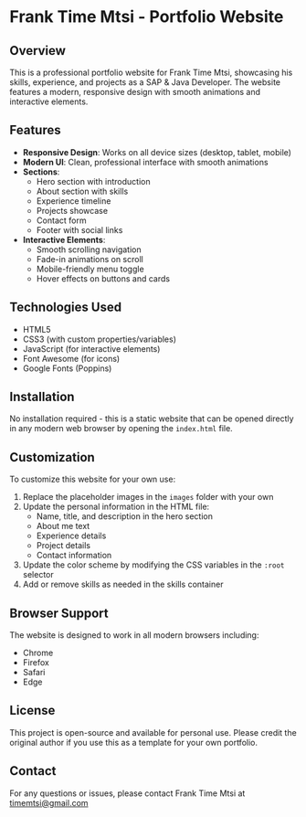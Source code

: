 # Frank Time Mtsi - Portfolio Website

## Overview
This is a professional portfolio website for Frank Time Mtsi, showcasing his skills, experience, and projects as a SAP & Java Developer. The website features a modern, responsive design with smooth animations and interactive elements.

## Features
- **Responsive Design**: Works on all device sizes (desktop, tablet, mobile)
- **Modern UI**: Clean, professional interface with smooth animations
- **Sections**:
  - Hero section with introduction
  - About section with skills
  - Experience timeline
  - Projects showcase
  - Contact form
  - Footer with social links
- **Interactive Elements**:
  - Smooth scrolling navigation
  - Fade-in animations on scroll
  - Mobile-friendly menu toggle
  - Hover effects on buttons and cards

## Technologies Used
- HTML5
- CSS3 (with custom properties/variables)
- JavaScript (for interactive elements)
- Font Awesome (for icons)
- Google Fonts (Poppins)

## Installation
No installation required - this is a static website that can be opened directly in any modern web browser by opening the `index.html` file.

## Customization
To customize this website for your own use:

1. Replace the placeholder images in the `images` folder with your own
2. Update the personal information in the HTML file:
   - Name, title, and description in the hero section
   - About me text
   - Experience details
   - Project details
   - Contact information
3. Update the color scheme by modifying the CSS variables in the `:root` selector
4. Add or remove skills as needed in the skills container

## Browser Support
The website is designed to work in all modern browsers including:
- Chrome
- Firefox
- Safari
- Edge

## License
This project is open-source and available for personal use. Please credit the original author if you use this as a template for your own portfolio.

## Contact
For any questions or issues, please contact Frank Time Mtsi at timemtsi@gmail.com
